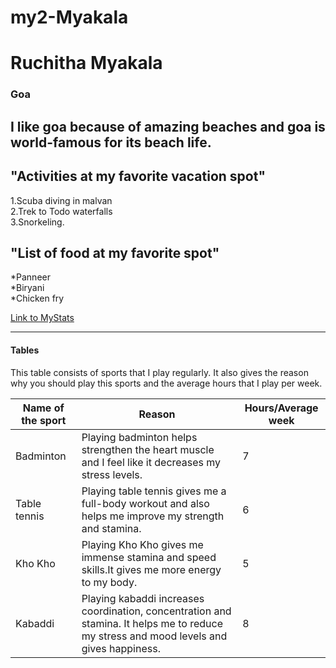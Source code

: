 # my2-Myakala
# Ruchitha Myakala
### Goa
I like goa because of **amazing beaches** and goa is **world-famous** for its beach life.
-------
## "Activities at my favorite vacation spot" <br>
1.Scuba diving in malvan <br>
2.Trek to Todo waterfalls <br>
3.Snorkeling. <br>

## "List of food at my favorite spot"  
*Panneer <br>
*Biryani <br>
*Chicken fry <br>


[Link to MyStats](MyStats.md)
******
#### Tables
This table consists of sports that I play regularly. It also gives the reason why you should play this sports and the average hours that I play per week.

| Name of the sport | Reason | Hours/Average week |
| ------------------- | ------------------| ---------------|
| Badminton | Playing badminton helps strengthen the heart muscle and I feel like it decreases my stress levels. | 7 |
| Table tennis | Playing table tennis gives me a full-body workout and also helps me improve my strength and stamina. | 6 |
| Kho Kho |  Playing Kho Kho gives me immense stamina and speed skills.It gives me more energy to my body.| 5 |
| Kabaddi | Playing kabaddi increases coordination, concentration and stamina. It helps me to reduce my stress and mood levels and gives happiness. | 8 |